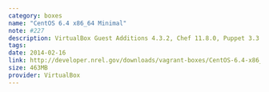 ```yaml
---
category: boxes
name: "CentOS 6.4 x86_64 Minimal"
note: #227
description: VirtualBox Guest Additions 4.3.2, Chef 11.8.0, Puppet 3.3.1
tags:
date: 2014-02-16
link: http://developer.nrel.gov/downloads/vagrant-boxes/CentOS-6.4-x86_64-v20131103.box
size: 463MB
provider: VirtualBox
---
```

